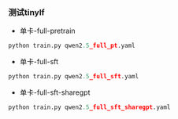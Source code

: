 ### 测试tinylf
- 单卡-full-pretrain
```python
python train.py qwen2.5_full_pt.yaml
```
- 单卡-full-sft
```python
python train.py qwen2.5_full_sft.yaml
```
- 单卡-full-sft-sharegpt
```python
python train.py qwen2.5_full_sft_sharegpt.yaml
```
